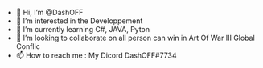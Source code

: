 - 👋 Hi, I’m @DashOFF
- 👀 I’m interested in the Developpement
- 🌱 I’m currently learning C#, JAVA, Pyton
- 💞️ I’m looking to collaborate on all person can win in Art Of War III Global Conflic
- 📫 How to reach me :
My Dicord DashOFF#7734

<!---
DashOFF400/DashOFF400 is a ✨ special ✨ repository because its `README.md` (this file) appears on your GitHub profile.
You can click the Preview link to take a look at your changes.
--->
